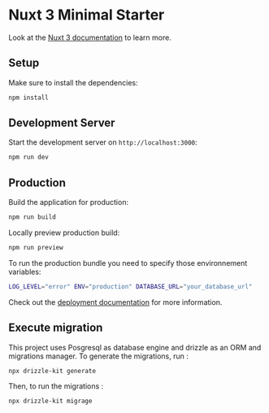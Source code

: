 # Nuxt 3 Minimal Starter

Look at the [Nuxt 3 documentation](https://nuxt.com/docs/getting-started/introduction) to learn more.

## Setup

Make sure to install the dependencies:

```bash
npm install
```

## Development Server

Start the development server on `http://localhost:3000`:

```bash
npm run dev
```

## Production

Build the application for production:

```bash
npm run build
```

Locally preview production build:

```bash
npm run preview
```

To run the production bundle you need to specify those environnement variables:

```bash
LOG_LEVEL="error" ENV="production" DATABASE_URL="your_database_url"
```

Check out the [deployment documentation](https://nuxt.com/docs/getting-started/deployment) for more information.

## Execute migration

This project uses Posgresql as database engine and drizzle as an ORM and migrations manager.
To generate the migrations, run :

```bash
npx drizzle-kit generate
```

Then, to run the migrations :

```bash
npx drizzle-kit migrage
```

